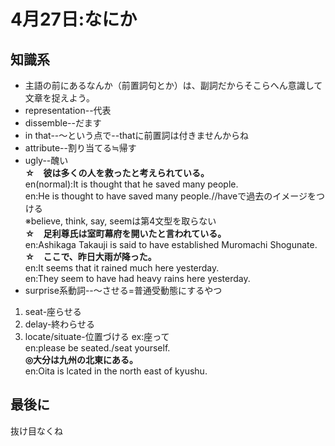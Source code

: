 # 4月27日:なにか
## 知識系
* 主語の前にあるなんか（前置詞句とか）は、副詞だからそこらへん意識して文章を捉えよう。
* representation--代表
* dissemble--だます
* in that--〜という点で--thatに前置詞は付きませんからね
* attribute--割り当てる≒帰す
* ugly--醜い  
**☆　彼は多くの人を救ったと考えられている。**  
en(normal):It is thought that he saved many people.  
en:He is thought to have saved many people.//haveで過去のイメージをつける  
※believe, think, say, seemは第4文型を取らない  
**☆　足利尊氏は室町幕府を開いたと言われている。**  
en:Ashikaga Takauji is said to have established Muromachi Shogunate.  
**☆　ここで、昨日大雨が降った。**  
en:It seems that it rained much here yesterday.  
en:They seem to have had heavy rains here yesterday.  
* surprise系動詞--〜させる=普通受動態にするやつ
1. seat-座らせる
2. delay-終わらせる
3. locate/situate-位置づける
ex:座って  
en:please be seated./seat yourself.  
**◎大分は九州の北東にある。**  
en:Oita is lcated in the north east of kyushu.
## 最後に
抜け目なくね
